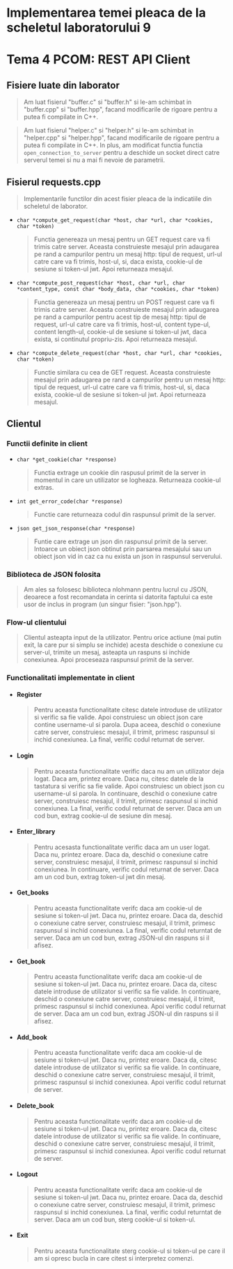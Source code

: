 # Implementarea temei pleaca de la scheletul laboratorului 9

# Tema 4 PCOM: REST API Client

## Fisiere luate din laborator

> Am luat fisierul "buffer.c" si "buffer.h" si le-am schimbat in "buffer.cpp" si "buffer.hpp", facand modificarile de rigoare pentru a putea fi compilate in C++.

> Am luat fisierul "helper.c" si "helper.h" si le-am schimbat in "helper.cpp" si "helper.hpp", facand modificarile de rigoare pentru a putea fi compilate in C++. In plus, am modificat functia functia `open_connection_to_server` pentru a deschide un socket direct catre serverul temei si nu a mai fi nevoie de parametrii.

## Fisierul requests.cpp

> Implementarile functilor din acest fisier pleaca de la indicatiile din scheletul de laborator.

- `char *compute_get_request(char *host, char *url, char *cookies, char *token)`

    >  Functia genereaza un mesaj pentru un GET request care va fi trimis catre server. Aceasta construieste mesajul prin adaugarea pe rand a campurilor pentru un mesaj http: tipul de request, url-ul catre care va fi trimis, host-ul, si, daca exista, cookie-ul de sesiune si token-ul jwt. Apoi returneaza mesajul.

- `char *compute_post_request(char *host, char *url, char *content_type, const char *body_data, char *cookies, char *token)`

    > Functia genereaza un mesaj pentru un POST request care va fi trimis catre server. Aceasta construieste mesajul prin adaugarea pe rand a campurilor pentru acest tip de mesaj http: tipul de request, url-ul catre care va fi trimis, host-ul, content type-ul, content length-ul, cookie-ul de sesiune si token-ul jwt, daca exista, si continutul propriu-zis. Apoi returneaza mesajul.

- `char *compute_delete_request(char *host, char *url, char *cookies, char *token)`

    > Functie similara cu cea de GET request. Aceasta construieste mesajul prin adaugarea pe rand a campurilor pentru un mesaj http: tipul de request, url-ul catre care va fi trimis, host-ul, si, daca exista, cookie-ul de sesiune si token-ul jwt. Apoi returneaza mesajul.

## Clientul

### Functii definite in client

- `char *get_cookie(char *response)`

    > Functia extrage un cookie din raspusul primit de la server in momentul in care un utilizator se logheaza. Returneaza cookie-ul extras.

- `int get_error_code(char *response)`

    > Functie care returneaza codul din raspunsul primit de la server.

- `json get_json_response(char *response)`

    > Funtie care extrage un json din raspunsul primit de la server. Intoarce un obiect json obtinut prin parsarea mesajului sau un obiect json vid in caz ca nu exista un json in raspunsul serverului.

### Biblioteca de JSON folosita

> Am ales sa folosesc biblioteca nlohmann pentru lucrul cu JSON, deoarece a fost recomandata in cerinta si datorita faptului ca este usor de inclus in program (un singur fisier: "json.hpp").

### Flow-ul clientului

> Clientul asteapta input de la utilizator. Pentru orice actiune (mai putin exit, la care pur si simplu se inchide) acesta deschide o conexiune cu server-ul, trimite un mesaj, asteapta un raspuns si inchide conexiunea. Apoi proceseaza raspunsul primit de la server.

### Functionalitati implementate in client

- #### Register

    > Pentru aceasta functionalitate citesc datele introduse de utilizator si verific sa fie valide. Apoi construiesc un obiect json care contine username-ul si parola. Dupa aceea, deschid o conexiune catre server, construiesc mesajul, il trimit, primesc raspunsul si inchid conexiunea. La final, verific codul returnat de server.

- #### Login

    > Pentru aceasta functionalitate verific daca nu am un utilizator deja logat. Daca am, printez eroare. Daca nu, citesc datele de la tastatura si verific sa fie valide. Apoi construiesc un obiect json cu username-ul si parola. In continuare, deschid o conexiune catre server, construiesc mesajul, il trimit, primesc raspunsul si inchid conexiunea. La final, verific codul returnat de server. Daca am un cod bun, extrag cookie-ul de sesiune din mesaj.

- #### Enter_library

    > Pentru acesasta functionalitate verific daca am un user logat. Daca nu, printez eroare. Daca da, deschid o conexiune catre server, construiesc mesajul, il trimit, primesc raspunsul si inchid conexiunea. In continuare, verific codul returnat de server. Daca am un cod bun, extrag token-ul jwt din mesaj.

- #### Get_books

    > Pentru aceasta functionalitate verifc daca am cookie-ul de sesiune si token-ul jwt. Daca nu, printez eroare. Daca da, deschid o conexiune catre server, construiesc mesajul, il trimit, primesc raspunsul si inchid conexiunea. La final, verific codul returntat de server. Daca am un cod bun, extrag JSON-ul din raspuns si il afisez.

- #### Get_book

    > Pentru aceasta functionalitate verifc daca am cookie-ul de sesiune si token-ul jwt. Daca nu, printez eroare. Daca da, citesc datele introduse de utilizator si verific sa fie valide. In continuare, deschid o conexiune catre server, construiesc mesajul, il trimit, primesc raspunsul si inchid conexiunea. Apoi verific codul returnat de server.  Daca am un cod bun, extrag JSON-ul din raspuns si il afisez.

- #### Add_book

    > Pentru aceasta functionalitate verifc daca am cookie-ul de sesiune si token-ul jwt. Daca nu, printez eroare. Daca da, citesc datele introduse de utilizator si verific sa fie valide. In continuare, deschid o conexiune catre server, construiesc mesajul, il trimit, primesc raspunsul si inchid conexiunea. Apoi verific codul returnat de server.

- #### Delete_book

    > Pentru aceasta functionalitate verifc daca am cookie-ul de sesiune si token-ul jwt. Daca nu, printez eroare. Daca da, citesc datele introduse de utilizator si verific sa fie valide. In continuare, deschid o conexiune catre server, construiesc mesajul, il trimit, primesc raspunsul si inchid conexiunea. Apoi verific codul returnat de server.

- #### Logout

    > Pentru aceasta functionalitate verifc daca am cookie-ul de sesiune si token-ul jwt. Daca nu, printez eroare. Daca da, deschid o conexiune catre server, construiesc mesajul, il trimit, primesc raspunsul si inchid conexiunea. La final, verific codul returntat de server. Daca am un cod bun, sterg cookie-ul si token-ul.

- #### Exit

    > Pentru aceasta functionalitate sterg cookie-ul si token-ul pe care il am si opresc bucla in care citest si interpretez comenzi.


